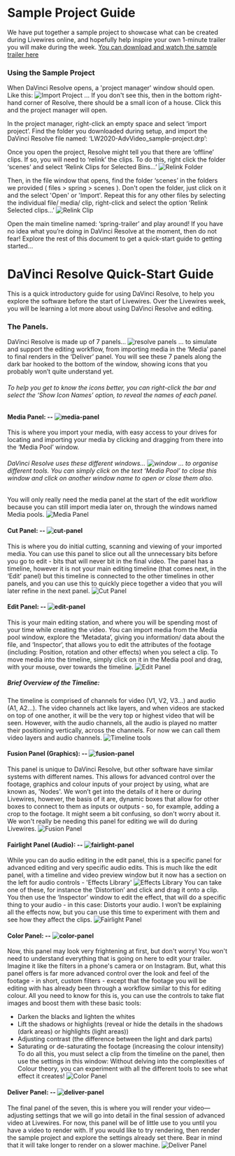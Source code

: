 # Sample Project Guide

We have put together a sample project to showcase what can be created during Livewires online, and hopefully help inspire your own 1-minute trailer you will make during the week.
[You can download and watch the sample trailer here](TempLinks.md)

### Using the Sample Project

When DaVinci Resolve opens, a 'project manager' window should open. Like this:
![Import Project](files/import-project.PNG)
... If you don't see this, then in the bottom right-hand corner of Resolve, there should be a small icon of a house. Click this and the project manager will open.

In the project manager, right-click an empty space and select ‘import project’.
Find the folder you downloaded during setup, and import the DaVinci Resolve file named: ‘LW2020-AdvVideo_sample-project.drp’:

Once you open the project, Resolve might tell you that there are ‘offline’ clips. If so, you will need to ‘relink’ the clips.
To do this, right click the folder ‘scenes’ and select ‘Relink Clips for Selected Bins...’
![Relink Folder](files/relink-clips.PNG)

Then, in the file window that opens, find the folder ‘scenes’ in the folders we provided ( files > spring > scenes ). Don't open the folder, just click on it and the select 'Open' or 'Import'.
Repeat this for any other files by selecting the individual file/ media/ clip, right-click and select the option ‘Relink Selected clips...’
![Relink Clip](files/relink-clips2.PNG)

Open the main timeline named: ‘spring-trailer’ and play around! If you have no idea what you’re doing in DaVinci Resolve at the moment, then do not fear! Explore the rest of this document to get a quick-start guide to getting started...



# DaVinci Resolve Quick-Start Guide
This is a quick introductory guide for using DaVinci Resolve, to help you explore the software before the start of Livewires. Over the Livewires week, you will be learning a lot more about using DaVinci Resolve and editing.

### The Panels.
DaVinci Resolve is made up of 7 panels...
![resolve panels]()
... to simulate and support the editing workflow, from importing media in the ‘Media’ panel to final renders in the ‘Deliver’ panel. You will see these 7 panels along the dark bar hooked to the bottom of the window, showing icons that you probably won’t quite understand yet.
###### To help you get to know the icons better, you can right-click the bar and select the ‘Show Icon Names’ option, to reveal the names of each panel.


#### Media Panel: -- ![media-panel](files/media-icon.PNG)
This is where you import your media, with easy access to your drives for locating and importing your media by clicking and dragging from there into the ‘Media Pool’ window.
###### DaVinci Resolve uses these different windows... ![window](files/media-pool_icon.PNG) ... to organise different tools. You can simply click on the text ‘Media Pool’ to close this window and click on another window name to open or close them also.
You will only really need the media panel at the start of the edit workflow because you can still import media later on, through the windows named Media pools.
![Media Panel](files/media_importing-media.PNG)

#### Cut Panel: -- ![cut-panel](files/cut-icon.PNG)
This is where you do initial cutting, scanning and viewing of your imported media. You can use this panel to slice out all the unnecessary bits before you go to edit - bits that will never bit in the final video.
The panel has a timeline, however it is not your main editing timeline (that comes next, in the ‘Edit’ panel) but this timeline is connected to the other timelines in other panels, and you can use this to quickly piece together a video that you will later refine in the next panel.
![Cut Panel](files/cut_window.PNG)

#### Edit Panel: -- ![edit-panel](files/edit-icon.PNG)
This is your main editing station, and where you will be spending most of your time while creating the video. You can import media from the Media pool window, explore the ‘Metadata’, giving you information/ data about the file, and ‘Inspector’, that allows you to edit the attributes of the footage (including: Position, rotation and other effects) when you select a clip.
To move media into the timeline, simply click on it in the Media pool and drag, with your mouse, over towards the timeline.
![Edit Panel](files/edit_panel.PNG)

##### Brief Overview of the Timeline:
The timeline is comprised of channels for video (V1, V2, V3...) and audio (A1, A2...). The video channels act like layers, and when videos are stacked on top of one another, it will be the very top or highest video that will be seen.
However, with the audio channels, all the audio is played no matter their positioning vertically, across the channels. For now we can call them video layers and audio channels.
![Timeline tools](files/edit_timeline-tools.PNG)

#### Fusion Panel (Graphics): -- ![fusion-panel](files/fusion-icon.PNG)
This panel is unique to DaVinci Resolve, but other software have similar systems with different names. This allows for advanced control over the footage, graphics and colour inputs of your project by using, what are known as, 'Nodes'. We won’t get into the details of it here or during Livewires, however, the basis of it are, dynamic boxes that allow for other boxes to connect to them as inputs or outputs - so, for example, adding a crop to the footage.
It might seem a bit confusing, so don't worry about it. We won't really be needing this panel for editing we will do during Livewires.
![Fusion Panel](files/fusion_panel.PNG)

#### Fairlight Panel (Audio): -- ![fairlight-panel](files/fairlight-icon.PNG)
While you can do audio editing in the edit panel, this is a specific panel for advanced editing and very specific audio edits.
This is much like the edit panel, with a timeline and video preview window but it now has a section on the left for audio controls - 'Effects Library'
![Effects Library](files/effects-library_icon.PNG)
You can take one of these, for instance the ‘Distortion’ and click and drag it onto a clip. You then use the ‘Inspector’ window to edit the effect, that will do a specific thing to your audio - in this case: Distorts your audio.
I won’t be explaining all the effects now, but you can use this time to experiment with them and see how they affect the clips.
![Fairlight Panel](files/fairlight_panel.PNG)

#### Color Panel: -- ![color-panel](files/color-icon.PNG)
Now, this panel may look very frightening at first, but don't worry! You won't need to understand everything that is going on here to edit your trailer.
Imagine it like the filters in a phone's camera or on Instagram. But, what this panel offers is far more advanced control over the look and feel of the footage - in short, custom filters - except that the footage you will be editing with has already been through a workflow similar to this for editing colour.
All you need to know for this is, you can use the controls to take flat images and boost them with these basic tools:
* Darken the blacks and lighten the whites
* Lift the shadows or highlights (reveal or hide the details in the shadows (dark areas) or highlights (light areas))
* Adjusting contrast (the difference between the light and dark parts)
* Saturating or de-saturating the footage (increasing the colour intensity)
To do all this, you must select a clip from the timeline on the panel, then use the settings in this window:
Without delving into the complexities of Colour theory, you can experiment with all the different tools to see what effect it creates!
![Color Panel](files/color_panel.PNG)

#### Deliver Panel: -- ![deliver-panel](files/deliver-icon.PNG)
The final panel of the seven, this is where you will render your video—adjusting settings that we will go into detail in the final session of advanced video at Livewires. For now, this panel will be of little use to you until you have a video to render with.
If you would like to try rendering, then render the sample project and explore the settings already set there. Bear in mind that it will take longer to render on a slower machine.
![Deliver Panel](files/deliver_panel.PNG)
